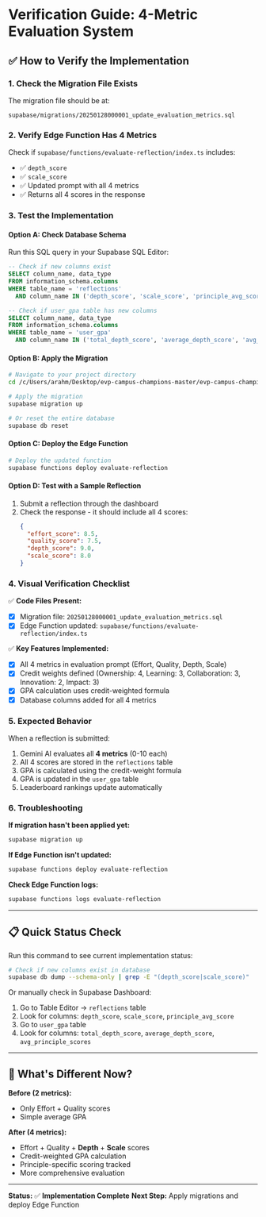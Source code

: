 # Verification Guide: 4-Metric Evaluation System

## ✅ How to Verify the Implementation

### 1. **Check the Migration File Exists**
The migration file should be at:
```
supabase/migrations/20250128000001_update_evaluation_metrics.sql
```

### 2. **Verify Edge Function Has 4 Metrics**
Check if `supabase/functions/evaluate-reflection/index.ts` includes:
- ✅ `depth_score` 
- ✅ `scale_score`
- ✅ Updated prompt with all 4 metrics
- ✅ Returns all 4 scores in the response

### 3. **Test the Implementation**

#### Option A: Check Database Schema
Run this SQL query in your Supabase SQL Editor:

```sql
-- Check if new columns exist
SELECT column_name, data_type 
FROM information_schema.columns 
WHERE table_name = 'reflections' 
  AND column_name IN ('depth_score', 'scale_score', 'principle_avg_score');

-- Check if user_gpa table has new columns
SELECT column_name, data_type 
FROM information_schema.columns 
WHERE table_name = 'user_gpa' 
  AND column_name IN ('total_depth_score', 'average_depth_score', 'avg_principle_scores');
```

#### Option B: Apply the Migration
```bash
# Navigate to your project directory
cd /c/Users/arahm/Desktop/evp-campus-champions-master/evp-campus-champions-master

# Apply the migration
supabase migration up

# Or reset the entire database
supabase db reset
```

#### Option C: Deploy the Edge Function
```bash
# Deploy the updated function
supabase functions deploy evaluate-reflection
```

#### Option D: Test with a Sample Reflection
1. Submit a reflection through the dashboard
2. Check the response - it should include all 4 scores:
   ```json
   {
     "effort_score": 8.5,
     "quality_score": 7.5,
     "depth_score": 9.0,
     "scale_score": 8.0
   }
   ```

### 4. **Visual Verification Checklist**

✅ **Code Files Present:**
- [x] Migration file: `20250128000001_update_evaluation_metrics.sql`
- [x] Edge Function updated: `supabase/functions/evaluate-reflection/index.ts`

✅ **Key Features Implemented:**
- [x] All 4 metrics in evaluation prompt (Effort, Quality, Depth, Scale)
- [x] Credit weights defined (Ownership: 4, Learning: 3, Collaboration: 3, Innovation: 2, Impact: 3)
- [x] GPA calculation uses credit-weighted formula
- [x] Database columns added for all 4 metrics

### 5. **Expected Behavior**

When a reflection is submitted:
1. Gemini AI evaluates all **4 metrics** (0-10 each)
2. All 4 scores are stored in the `reflections` table
3. GPA is calculated using the credit-weight formula
4. GPA is updated in the `user_gpa` table
5. Leaderboard rankings update automatically

### 6. **Troubleshooting**

**If migration hasn't been applied yet:**
```bash
supabase migration up
```

**If Edge Function isn't updated:**
```bash
supabase functions deploy evaluate-reflection
```

**Check Edge Function logs:**
```bash
supabase functions logs evaluate-reflection
```

---

## 📋 Quick Status Check

Run this command to see current implementation status:

```bash
# Check if new columns exist in database
supabase db dump --schema-only | grep -E "(depth_score|scale_score)"
```

Or manually check in Supabase Dashboard:
1. Go to Table Editor → `reflections` table
2. Look for columns: `depth_score`, `scale_score`, `principle_avg_score`
3. Go to `user_gpa` table
4. Look for columns: `total_depth_score`, `average_depth_score`, `avg_principle_scores`

---

## 🎯 What's Different Now?

**Before (2 metrics):**
- Only Effort + Quality scores
- Simple average GPA

**After (4 metrics):**
- Effort + Quality + **Depth** + **Scale** scores
- Credit-weighted GPA calculation
- Principle-specific scoring tracked
- More comprehensive evaluation

---

**Status:** ✅ **Implementation Complete**
**Next Step:** Apply migrations and deploy Edge Function

